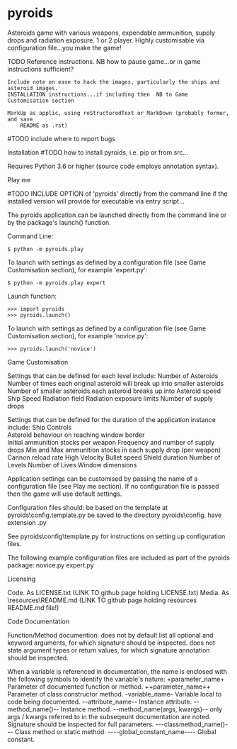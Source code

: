 # pyroids
Asteroids game with various weapons, expendable ammunition, supply drops and 
radiation exposure. 1 or 2 player. Highly customisable via configuration file...you 
make the game!


TODO
	Reference instructions. NB how to pause game...or in game instructions sufficient?
	
	Include note on ease to hack the images, particularly the ships and asteroid images.
	INSTALLATION instructions...if including then  NB to Game Customisation section
	
	MarkUp as applic, using reStructuredText or MarkDown (probably former, and save 
		README as .rst)


#TODO include where to report bugs

Installation
#TODO how to install pyroids, i.e. pip or from src...

Requires Python 3.6 or higher (source code employs annotation syntax).

Play me

#TODO INCLUDE OPTION of 'pyroids' directly from the command line if the installed version will provide for executable via entry script...

The pyroids application can be launched directly from the command line or by 
the package's launch() function.

Command Line:

    $ python -m pyroids.play

To launch with settings as defined by a configuration file (see Game 
Customisation section), for example 'expert.py':

    $ python -m pyroids.play expert

Launch function:

    >>> import pyroids
    >>> pyroids.launch()

To launch with settings as defined by a configuration file (see Game 
Customisation section), for example 'novice.py':

    >>> pyroids.launch('novice')

Game Customisation

Settings that can be defined for each level include:
	Number of Asteroids
	Number of times each original asteroid will break up into smaller asteroids
	Number of smaller asteroids each asteroid breaks up into
	Asteroid speed
	Ship Speed
	Radiation field
	Radiation exposure limits
	Number of supply drops

Settings that can be defined for the duration of the application instance 
include:
	Ship Controls	
	Asteroid behaviour on reaching window border	
	Initial ammunition stocks per weapon
	Frequency and number of supply drops
	Min and Max ammunition stocks in each supply drop (per weapon)
	Cannon reload rate
	High Velocity Bullet speed
	Shield duration
	Number of Levels
	Number of Lives
	Window dimensions

Application settings can be customised by passing the name of a configuration 
file (see Play me section). If no configuration file is passed then the game 
will use default settings.

Configuration files should:
    be based on the template at pyroids\config.template.py
    be saved to the directory pyroids\config.
    have extension .py

See pyroids\config\template.py for instructions on setting up configuration 
files.

The following example configuration files are included as part of the pyroids 
package:
	novice.py
	expert.py

Licensing

Code. As LICENSE.txt  (LINK TO github page holding LICENSE.txt)
Media. As \resources\README.md  (LINK TO github page holding resources README.md file!)

Code Documentation

Function/Method documention:
	does not by default list all optional and keyword arguments, for which 
		signature should be inspected.
	does not state argument types or return values, for which signature 
		annotation should be inspected.

When a variable is referenced in documentation, the name is enclosed with 
the following symbols to identify the variable's nature:
+parameter_name+   Parameter of documented function or method.
++parameter_name++   Parameter of class constructor method.
-variable_name-   Variable local to code being documented.
--attribute_name--   Instance attribute.
--method_name()--  Instance method.
	--method_name(args, kwargs)--  only args / kwargs referred to in the 
		subseqeunt documentation are noted. Signature should be inspected for 
		full parameters.
---classmethod_name()---   Class method or static method.
----global_constant_name----  Global constant.
